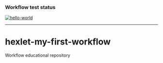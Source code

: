 ### Workflow test status
[![hello-world](https://github.com/SHArtyom/hexlet-my-first-workflow/actions/workflows/hello-world.yml/badge.svg)](https://github.com/SHArtyom/hexlet-my-first-workflow/actions/workflows/hello-world.yml)
___

# hexlet-my-first-workflow
Workflow educational repository
